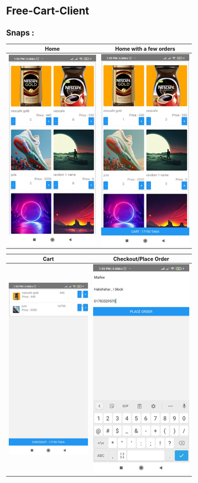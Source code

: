 # Free-Cart-Client


## Snaps : 

Home                       |  Home with a few orders
:-------------------------:|:-------------------------:
![home-free cart client-mua-maifee](https://github.com/maifeeulasad/Free-Cart-Client/blob/gh-pages/snaps/Screenshot_2021-04-18-13-55-19-163_com.freecartclient.jpg) | ![home with order-free cart client-mua-maifee](https://github.com/maifeeulasad/Free-Cart-Client/blob/gh-pages/snaps/Screenshot_2021-04-18-13-55-25-392_com.freecartclient.jpg)

Cart                       |  Checkout/Place Order
:-------------------------:|:-------------------------:
![cart-free cart client-mua-maifee](https://github.com/maifeeulasad/Free-Cart-Client/blob/gh-pages/snaps/Screenshot_2021-04-18-13-55-28-776_com.freecartclient.jpg) | ![checkout/place order-free cart client-mua-maifee](https://github.com/maifeeulasad/Free-Cart-Client/blob/gh-pages/snaps/Screenshot_2021-04-18-13-55-56-094_com.freecartclient.jpg)
